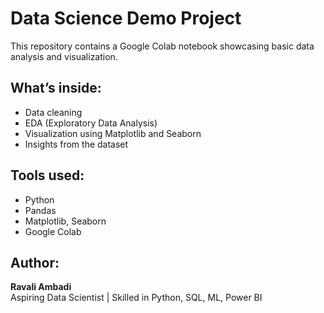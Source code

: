 # Data Science Demo Project

This repository contains a Google Colab notebook showcasing basic data analysis and visualization.

## What’s inside:
- Data cleaning
- EDA (Exploratory Data Analysis)
- Visualization using Matplotlib and Seaborn
- Insights from the dataset

## Tools used:
- Python
- Pandas
- Matplotlib, Seaborn
- Google Colab

## Author:
**Ravali Ambadi**  
Aspiring Data Scientist | Skilled in Python, SQL, ML, Power BI
